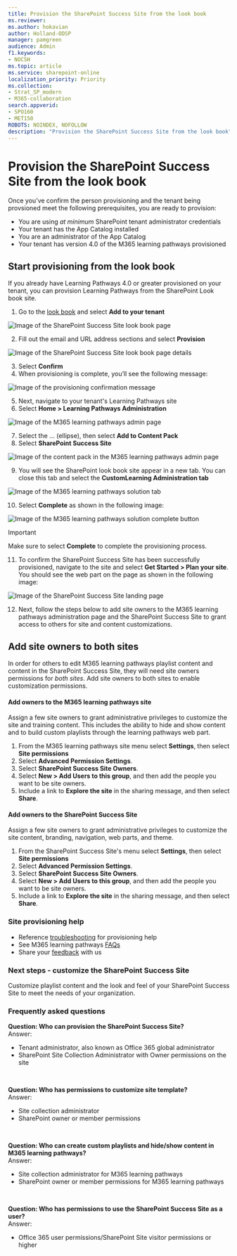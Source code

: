 ```yaml
---
title: Provision the SharePoint Success Site from the look book
ms.reviewer: 
ms.author: hokavian
author: Holland-ODSP
manager: pamgreen
audience: Admin
f1.keywords:
- NOCSH
ms.topic: article
ms.service: sharepoint-online
localization_priority: Priority
ms.collection:  
- Strat_SP_modern
- M365-collaboration
search.appverid:
- SPO160
- MET150
ROBOTS: NOINDEX, NOFOLLOW
description: "Provision the SharePoint Success Site from the look book"
---
```


# Provision the SharePoint Success Site from the look book

Once you’ve confirm the person provisioning and the tenant being provsioned meet the following prerequisites, you are ready to provision:

- You are using *at minimum* SharePoint tenant administrator credentials
- Your tenant has the App Catalog installed
- You are an administrator of the App Catalog
- Your tenant has version 4.0 of the M365 learning pathways provisioned


## Start provisioning from the look book
If you already have Learning Pathways 4.0 or greater provisioned on your tenant, you can provision Learning Pathways from the SharePoint Look book site. 

1. Go to the [look book](https://provisioning-test.sharepointpnp.com/details/0b860749-56a0-4c4c-992c-536d56d9accf) and select **Add to your tenant**

![Image of the SharePoint Success Site look book page](media/sss-lookbook-add.png)

2. Fill out the email and URL address sections and select **Provision**

![Image of the SharePoint Success Site look book page details](media/sss-lookbook-details.png)

3.	Select **Confirm**
4.	When provisioning is complete, you’ll see the following message:

![Image of the provisioning confirmation message](media/sss-sss-complete.png)

5.	Next, navigate to your tenant's Learning Pathways site
6.	Select **Home > Learning Pathways Administration**

![Image of the M365 learning pathways admin page](media/sss-sss-admin.png)

7.	Select the … (ellipse), then select **Add to Content Pack**
8.	Select **SharePoint Success Site**

![Image of the content pack in the M365 learning pathways admin page](media/sss-content-pack.png)

9.	You will see the SharePoint look book site appear in a new tab. You can close this tab and select the **CustomLearning Administration tab**

![Image of the M365 learning pathways solution tab](media/sss-m365lp-tab.png)

10.	Select **Complete** as shown in the following image:

![Image of the M365 learning pathways solution complete button](media/sss-m365lp-confirm2.png)

> [!IMPORTANT]
> Make sure to select **Complete** to complete the provisioning process.

11.	To confirm the SharePoint Success Site has been successfully provisioned, navigate to the site and select **Get Started > Plan your site**. You should see the web part on the page as shown in the following image:

![Image of the SharePoint Success Site landing page](media/sss-landing.png)

12. Next, follow the steps below to add site owners to the M365 learning pathways administration page and the SharePoint Success Site to grant access to others for site and content customizations. 


## Add site owners to both sites

In order for others to edit M365 learning pathways playlist content and content in the SharePoint Success Site, they will need site owners permissions for *both sites*. Add site owners to both sites to enable customization permissions. 

#### Add owners to the M365 learning pathways site
Assign a few site owners to grant administrative privileges to customize the site and training content. This includes the ability to hide and show content and to build custom playlists through the learning pathways web part. 

1. From the M365 learning pathways site menu select **Settings**, then select **Site permissions**
2. Select **Advanced Permission Settings**.
3. Select **SharePoint Success Site Owners**.
4. Select **New > Add Users to this group**, and then add the people you want to be site owners.
5. Include a link to **Explore the site** in the sharing message, and then select **Share**.

#### Add owners to the SharePoint Success Site
Assign a few site owners to grant administrative privileges to customize the site content, branding, navigation, web parts, and theme.

1. From the SharePoint Success Site's menu select **Settings**, then select **Site permissions**
2. Select **Advanced Permission Settings**.
3. Select **SharePoint Success Site Owners**.
4. Select **New > Add Users to this group**, and then add the people you want to be site owners.
5. Include a link to **Explore the site** in the sharing message, and then select **Share**.


### Site provisioning help

- Reference [troubleshooting](https://docs.microsoft.com/office365/customlearning/feedback) for provisioning help
- See M365 learning pathways [FAQs](https://docs.microsoft.com/office365/customlearning/faq)
- Share your [feedback](https://github.com/pnp/custom-learning-office-365/issues) with us



### Next steps - customize the SharePoint Success Site

Customize playlist content and the look and feel of your SharePoint Success Site to meet the needs of your organization.



### Frequently asked questions

**Question: Who can provision the SharePoint Success Site?**
<br>
Answer:
- Tenant administrator, also known as Office 365 global administrator
- SharePoint Site Collection Administrator with Owner permissions on the site
<br>

**Question: Who has permissions to customize site template?**
<br>
Answer:
- Site collection administrator
- SharePoint owner or member permissions
<br>

**Question: Who can create custom playlists and hide/show content in M365 learning pathways?**
<br>
Answer:
- Site collection administrator for M365 learning pathways
- SharePoint owner or member permissions for M365 learning pathways
<br>

**Question: Who has permissions to use the SharePoint Success Site as a user?**
<br>
Answer:
- Office 365 user permissions/SharePoint Site visitor permissions or higher























